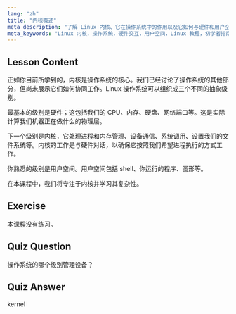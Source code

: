 ```yaml
---
lang: "zh"
title: "内核概述"
meta_description: "了解 Linux 内核、它在操作系统中的作用以及它如何与硬件和用户空间交互。理解核心操作系统组件。"
meta_keywords: "Linux 内核，操作系统，硬件交互，用户空间，Linux 教程，初学者指南"
---
```


## Lesson Content

正如你目前所学到的，内核是操作系统的核心。我们已经讨论了操作系统的其他部分，但尚未展示它们如何协同工作。Linux 操作系统可以组织成三个不同的抽象级别。

最基本的级别是硬件；这包括我们的 CPU、内存、硬盘、网络端口等。这是实际计算我们机器正在做什么的物理层。

下一个级别是内核，它处理进程和内存管理、设备通信、系统调用、设置我们的文件系统等。内核的工作是与硬件对话，以确保它按照我们希望进程执行的方式工作。

你熟悉的级别是用户空间。用户空间包括 shell、你运行的程序、图形等。

在本课程中，我们将专注于内核并学习其复杂性。

## Exercise

本课程没有练习。

## Quiz Question

操作系统的哪个级别管理设备？

## Quiz Answer

kernel
